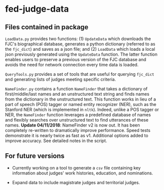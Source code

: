 # fed-judge-data

## Files contained in package

`LoadData.py` provides two functions: (1) `UpdateData` which downloads the FJC's biographical database, generates a python dictionary (referred to as the `fjc_dict`) and saves as a json file; and (2) `LoadData` which loads a local json previously generated using the `UpdateData` function. The latter function enables users to preserve a previous version of the FJC database and avoids the need for network connection every time data is loaded.

`QueryTools.py` provides a set of tools that are useful for querying `fjc_dict` and generating lists of judges meeting specific criteria.

`NameFinder.py` contains a function `NameFinder` that takes a dictionary of first/middle/last names and an unstructured text string and finds names from the dictionary in the unstructured text. This function works in lieu of a part of speech (POS) tagger or named entity recognizer (NER), such as the Stanford NER (which is implemented in `nltk`). Indeed, unlike a POS tagger or NER, the `NameFinder` function leverages a predefined database of names and flexibly searches over unstructured text to find utterances of these names. **Update 04/11/2018**: NameFinder v2 is now out. It has been completely re-written to dramatically improve performance. Speed tests demonstrate it is nearly twice as fast as v1. Additional options added to improve accuracy. See detailed notes in the script.



## For future versions

- Currently working on a tool to generate a `csv` file containing key information about judges' work histories, education, and nominations.

- Expand data to include magistrate judges and territorial judges.
